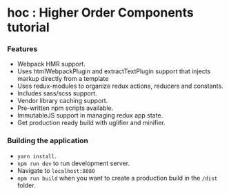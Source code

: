 # hoc : Higher Order Components tutorial


### Features 
 + Webpack HMR support.
 + Uses htmlWebpackPlugin and extractTextPlugin support that injects markup directly from a template
 + Uses redux-modules to organize redux actions, reducers and constants.
 + Includes sass/scss support.
 + Vendor library caching support.
 + Pre-written npm scripts available.
 + ImmutableJS support in managing redux app state.
 + Get production ready build with uglifier and minifier.


### Building the application

+ `yarn install`.
+ `npm run dev` to run development server.
+ Navigate to `localhost:8080`
+ `npm run build` when you want to create a production build in the `/dist` folder.
